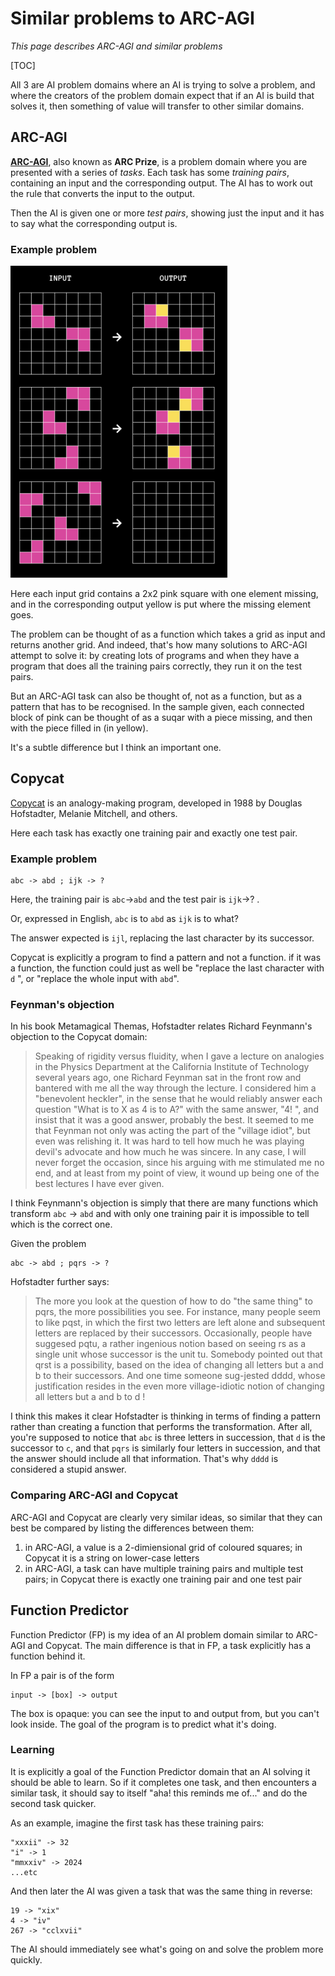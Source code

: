 # Similar problems to ARC-AGI

*This page describes ARC-AGI and similar problems*

[TOC]

All 3 are AI problem domains where an AI is trying to solve a problem, and where the creators
of the problem domain expect that if an AI is build that solves it, then something of value will 
transfer to other similar domains.

## ARC-AGI

[**ARC-AGI**](https://arcprize.org/blog/launch), also known as **ARC Prize**, is a problem domain where you are presented with a series of *tasks*. 
Each task has some *training pairs*, containing an input and the corresponding output. The AI has to work out the rule that converts the input to the output.

Then the AI is given one or more *test pairs*, showing just the input and it has to say what the corresponding output is.

### Example problem

![](arc_prize_example_task.png)

Here each input grid contains a 2x2 pink square with one element missing, and in the corresponding output yellow is put where the missing element goes.

The problem can be thought of as a function which takes a grid as input and returns another grid. And indeed, that's how 
many solutions to ARC-AGI attempt to solve it: by creating lots of programs and when they have a program that does all the training pairs correctly,
they run it on the test pairs.

But an ARC-AGI task can also be thought of, not as a function, but as a pattern that has to be recognised. In the sample given,
each connected block of pink can be thought of as a suqar with a piece missing, and then with the piece filled in (in yellow).

It's a subtle difference but I think an important one.

## Copycat

[Copycat](https://en.wikipedia.org/wiki/Copycat_(software)) is an analogy-making program, developed in 1988 by Douglas Hofstadter, Melanie Mitchell, and others.

Here each task has exactly one training pair and exactly one test pair.

### Example problem 

    abc -> abd ; ijk -> ?

Here, the training pair is `abc`->`abd` and the test pair is `ijk`->? . 

Or, expressed in English, `abc` is to `abd` as `ijk` is to what? 

The answer expected is `ijl`, replacing the last character by its successor.

Copycat is explicitly a program to find a pattern and not a function. if it was a function, the function could just as well be "replace the last character with `d` ",
or "replace the whole input with `abd`".

### Feynman's objection

In his book Metamagical Themas, Hofstadter relates Richard Feynmann's objection to the Copycat domain:

> Speaking of rigidity versus fluidity, when I gave a lecture on analogies in the
Physics Department at the California Institute of Technology several years ago, one
Richard Feynman sat in the front row and bantered with me all the way through the
lecture. I considered him a "benevolent heckler", in the sense that he would reliably
answer each question "What is to X as 4 is to A?" with the same answer, "4! ", and
insist that it was a good answer, probably the best. It seemed to me that Feynman not
only was acting the part of the "village idiot", but even was relishing it. It was hard to
tell how much he was playing devil's advocate and how much he was sincere. In any
case, I will never forget the occasion, since his arguing with me stimulated me no end,
and at least from my point of view, it wound up being one of the best lectures I have
ever given.


I think Feynmann's objection is simply that there are many functions which transform `abc` -> `abd` and with only one training pair it is impossible to tell
which is the correct one.

Given the problem

    abc -> abd ; pqrs -> ?

Hofstadter further says:

>  The more you look at the question of how to do "the same thing" to pqrs, the
more possibilities you see. For instance, many people seem to like pqst, in which the
first two letters are left alone and subsequent letters are replaced by their successors.
Occasionally, people have suggesed pqtu, a rather ingenious notion based on seeing rs
as a single unit whose successor is the unit tu. Somebody pointed out that qrst is a
possibility, based on the idea of changing all letters but a and b to their successors.
And one time someone sug-jested dddd, whose justification resides in the even more
village-idiotic notion of changing all letters but a and b to d !

I think this makes it clear Hofstadter is thinking in terms of finding a pattern rather than creating a function that performs the transformation.
After all, you're supposed to notice that `abc` is three letters in succession, that `d` is the successor to `c`, and that `pqrs` is similarly four letters
in succession, and that the answer should include all that information. That's why `dddd` is considered a stupid answer.

### Comparing ARC-AGI and Copycat

ARC-AGI and Copycat are clearly very similar ideas, so similar that they can best be compared by listing the differences between them:

1. in ARC-AGI, a value is a 2-dimiensional grid of coloured squares; in Copycat it is a string on lower-case letters
2. in ARC-AGI, a task can have multiple training pairs and multiple test pairs; in Copycat there is exactly one training pair and one test pair

## Function Predictor

Function Predictor (FP) is my idea of an AI problem domain similar to ARC-AGI and Copycat. The main difference is that in FP, a task explicitly
has a function behind it.

In FP a pair is of the form 

    input -> [box] -> output

The box is opaque: you can see the input to and output from, but you can't look inside. The goal of the program is to predict what it's doing.

### Learning

It is explicitly a goal of the Function Predictor domain that an AI solving it should be able to learn. So if it completes one task, and then encounters
a similar task, it should say to itself "aha! this reminds me of..." and do the second task quicker.

As an example, imagine the first task has these training pairs:

```
"xxxii" -> 32
"i" -> 1
"mmxxiv" -> 2024
...etc
```

And then later the AI was given a task that was the same thing in reverse:

```
19 -> "xix"
4 -> "iv"
267 -> "cclxvii"
```

The AI should immediately see what's going on and solve the problem more quickly.